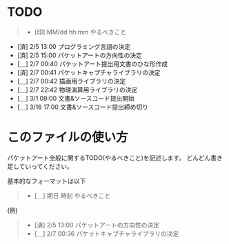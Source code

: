 ﻿TODO
==========
>* [印] MM/dd hh:mm やるべきこと
 
* [済]  2/5  13:00 プログラミング言語の決定
* [済]  2/5  15:00 パケットアートの方向性の決定
* [＿]  2/7  00:40 パケットアート提出用文書のひな形作成
* [済]  2/7  00:41 パケットキャプチャライブラリの決定
* [＿]  2/7  00:42 描画用ライブラリの決定
* [＿]  2/7  22:42 物理演算用ライブラリの決定
* [＿]  3/1  09:00 文書&ソースコード提出開始
* [＿]  3/16 17:00 文書&ソースコード提出締め切り
 
 
 
 
このファイルの使い方
==========
パケットアート全般に関するTODO(やるべきこと)を記述します。 
どんどん書き足していってください。 
 
基本的なフォーマットは以下
>* [＿] 期日 時刻 やるべきこと

(例)
>* [済]  2/5  13:00 パケットアートの方向性の決定
>* [＿]  2/7  00:36 パケットキャプチャライブラリの決定
